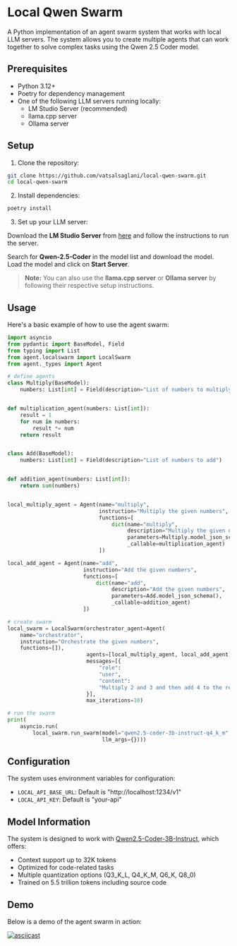 # Local Qwen Swarm

A Python implementation of an agent swarm system that works with local LLM servers. The system allows you to create multiple agents that can work together to solve complex tasks using the Qwen 2.5 Coder model.


## Prerequisites

- Python 3.12+
- Poetry for dependency management
- One of the following LLM servers running locally:
  - LM Studio Server (recommended)
  - llama.cpp server
  - Ollama server

## Setup


1. Clone the repository:

```bash
git clone https://github.com/vatsalsaglani/local-qwen-swarm.git
cd local-qwen-swarm
```

2. Install dependencies:

```bash
poetry install
```

3. Set up your LLM server:

Download the **LM Studio Server** from [here](https://lmstudio.ai/) and follow the instructions to run the server.

Search for **Qwen-2.5-Coder** in the model list and download the model. Load the model and click on **Start Server**.

> **Note:** You can also use the **llama.cpp server** or **Ollama server** by following their respective setup instructions.

## Usage

Here's a basic example of how to use the agent swarm:

```python
import asyncio
from pydantic import BaseModel, Field
from typing import List
from agent.localswarm import LocalSwarm
from agent._types import Agent

# define agents
class Multiply(BaseModel):
    numbers: List[int] = Field(description="List of numbers to multiply")


def multiplication_agent(numbers: List[int]):
    result = 1
    for num in numbers:
        result *= num
    return result


class Add(BaseModel):
    numbers: List[int] = Field(description="List of numbers to add")


def addition_agent(numbers: List[int]):
    return sum(numbers)


local_multiply_agent = Agent(name="multiply",
                             instruction="Multiply the given numbers",
                             functions=[
                                 dict(name="multiply",
                                      description="Multiply the given numbers",
                                      parameters=Multiply.model_json_schema(),
                                      _callable=multiplication_agent)
                             ])

local_add_agent = Agent(name="add",
                        instruction="Add the given numbers",
                        functions=[
                            dict(name="add",
                                 description="Add the given numbers",
                                 parameters=Add.model_json_schema(),
                                 _callable=addition_agent)
                        ])

# create swarm
local_swarm = LocalSwarm(orchestrator_agent=Agent(
    name="orchestrator",
    instruction="Orchestrate the given numbers",
    functions=[]),
                         agents=[local_multiply_agent, local_add_agent],
                         messages=[{
                             "role":
                             "user",
                             "content":
                             "Multiply 2 and 3 and then add 4 to the result"
                         }],
                         max_iterations=10)

# run the swarm
print(
    asyncio.run(
        local_swarm.run_swarm(model="qwen2.5-coder-3b-instruct-q4_k_m",
                              llm_args={})))
```


## Configuration

The system uses environment variables for configuration:
- `LOCAL_API_BASE_URL`: Default is "http://localhost:1234/v1"
- `LOCAL_API_KEY`: Default is "your-api"

## Model Information

The system is designed to work with [Qwen2.5-Coder-3B-Instruct](https://huggingface.co/lmstudio-community/Qwen2.5-Coder-3B-Instruct-GGUF), which offers:
- Context support up to 32K tokens
- Optimized for code-related tasks
- Multiple quantization options (Q3_K_L, Q4_K_M, Q6_K, Q8_0)
- Trained on 5.5 trillion tokens including source code

## Demo

Below is a demo of the agent swarm in action:

[![asciicast](https://asciinema.org/a/ktIe66fGibblFZmJtULF3xQ7F.svg)](https://asciinema.org/a/ktIe66fGibblFZmJtULF3xQ7F)